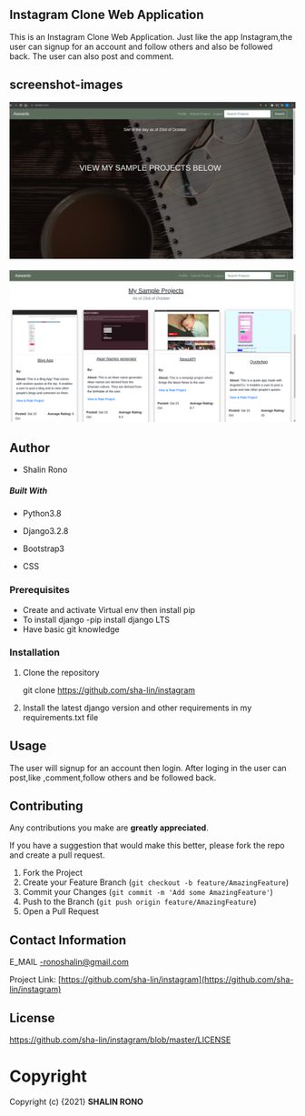 ## Instagram Clone Web Application
This is an Instagram Clone Web Application. Just like the app Instagram,the user can signup for an account and follow others and also be followed back. The user can also post and comment. 

## screenshot-images
<img src="./static/images/landing.png"> <br><br>
<img src="./static/images/land2.png">

## Author 
* Shalin Rono

##### Built With

- Python3.8 

- Django3.2.8

- Bootstrap3

- CSS

### Prerequisites
* Create and activate Virtual env then install pip
* To install django -pip install django LTS
* Have basic git knowledge

### Installation

1. Clone the repository
   
   git clone https://github.com/sha-lin/instagram

2. Install the latest django version and other requirements in my requirements.txt file


## Usage

The user will signup for an account then login. After loging in the user can post,like ,comment,follow others and be followed back.


## Contributing
Any contributions you make are **greatly appreciated**.

If you have a suggestion that would make this better, please fork the repo and create a pull request. 

1. Fork the Project
2. Create your Feature Branch (`git checkout -b feature/AmazingFeature`)
3. Commit your Changes (`git commit -m 'Add some AmazingFeature'`)
4. Push to the Branch (`git push origin feature/AmazingFeature`)
5. Open a Pull Request

## Contact Information
E_MAIL -ronoshalin@gmail.com

Project Link: [https://github.com/sha-lin/instagram](https://github.com/sha-lin/instagram)
## License
https://github.com/sha-lin/instagram/blob/master/LICENSE
# **Copyright**
Copyright (c) {2021} **SHALIN RONO**